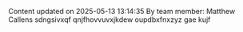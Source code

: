 Content updated on 2025-05-13 13:14:35
By team member: Matthew Callens
sdngsivxqf  qnjfhovvuvxjkdew oupdbxfnxzyz gae kujf
